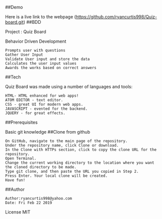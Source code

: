 ##Demo

  Here is a live link to the webpage (https://github.com/ryancurtis998/Quiz-board.git)
##BDD

  Project : Quiz Board

   Behavior Driven Development

    Prompts user with questions
    Gather User Input
    Validate User input and store the data
    Calculates the user input values
    Awards the works based on correct answers

##Tech

   Quiz Board was made using a number of languages and tools:

    HTML- HTML enhanced for web apps!
    ATOM EDITOR - text editor.
    CSS - great UI for modern web apps.
    JAVASCRIPT - evented for the backend.
    JQUERY - for great effects.

##Prerequisites

 Basic git knowledge
##Clone from github

    On GitHub, navigate to the main page of the repository.
    Under the repository name, click Clone or download.
    In the Clone with HTTPs section, click to copy the clone URL for the repository.
    Open Terminal.
    Change the current working directory to the location where you want the cloned directory to be made.
    Type git clone, and then paste the URL you copied in Step 2.
    Press Enter. Your local clone will be created.
    Have fun!

##Author

    Author:ryancurtis998@yahoo.com
    Date: Fri Feb 22 2019

License MIT
